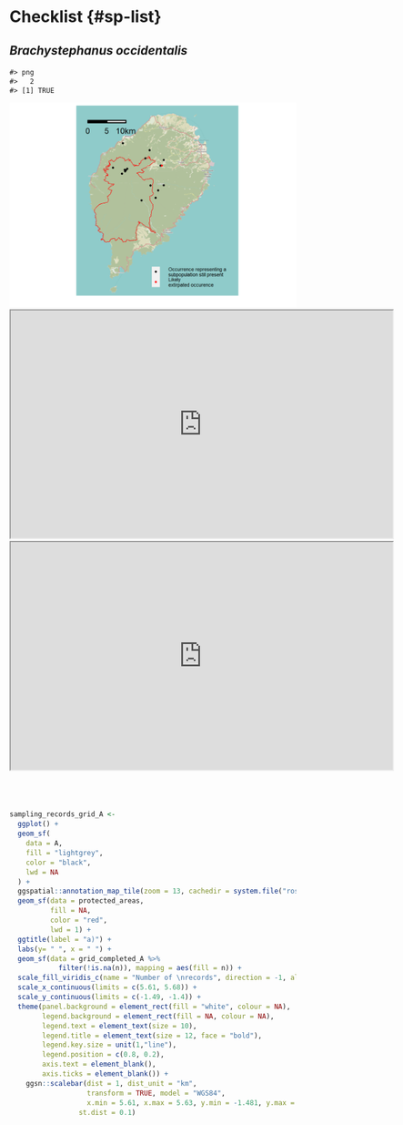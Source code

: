 # Checklist {#sp-list}











## *Brachystephanus occidentalis*




```
#> png 
#>   2
#> [1] TRUE
```


<img src="01-intro_files/figure-html/unnamed-chunk-2-1.png" width="672" />


<iframe src="https://cepf-stp-threat-flora.netlify.app/img/leaflet" width="672" height="400px"></iframe>


<iframe src="http://legacy.tropicos.org/Image/100574123" width="672" height="400px"></iframe>





```r



sampling_records_grid_A <- 
  ggplot() +
  geom_sf(
    data = A,
    fill = "lightgrey",
    color = "black",
    lwd = NA
  ) +
  ggspatial::annotation_map_tile(zoom = 13, cachedir = system.file("rosm.cache", package = "ggspatial")) +
  geom_sf(data = protected_areas,
          fill = NA,
          color = "red",
          lwd = 1) +
  ggtitle(label = "a)") +
  labs(y= " ", x = " ") +
  geom_sf(data = grid_completed_A %>% 
            filter(!is.na(n)), mapping = aes(fill = n)) +
  scale_fill_viridis_c(name = "Number of \nrecords", direction = -1, alpha = 0.5, option = "plasma") +
  scale_x_continuous(limits = c(5.61, 5.68)) +
  scale_y_continuous(limits = c(-1.49, -1.4)) +
  theme(panel.background = element_rect(fill = "white", colour = NA),
        legend.background = element_rect(fill = NA, colour = NA),
        legend.text = element_text(size = 10),
        legend.title = element_text(size = 12, face = "bold"),
        legend.key.size = unit(1,"line"),
        legend.position = c(0.8, 0.2),
        axis.text = element_blank(),
        axis.ticks = element_blank()) +
    ggsn::scalebar(dist = 1, dist_unit = "km",
                   transform = TRUE, model = "WGS84", 
                   x.min = 5.61, x.max = 5.63, y.min = -1.481, y.max = -1.44, 
                 st.dist = 0.1)

```






